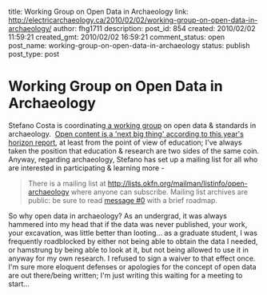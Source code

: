 title: Working Group on Open Data in Archaeology
link: http://electricarchaeology.ca/2010/02/02/working-group-on-open-data-in-archaeology/
author: fhg1711
description: 
post_id: 854
created: 2010/02/02 11:59:21
created_gmt: 2010/02/02 16:59:21
comment_status: open
post_name: working-group-on-open-data-in-archaeology
status: publish
post_type: post

# Working Group on Open Data in Archaeology

Stefano Costa is coordinating[ a working group](http://wiki.okfn.org/wg/archaeology/) on open data & standards in archaeology.  [Open content is a 'next big thing' according to this year's horizon report](http://wp.nmc.org/horizon2010/chapters/open-content/), at least from the point of view of education; I've always taken the position that education & research are two sides of the same coin. Anyway, regarding archaeology, Stefano has set up a mailing list for all who are interested in participating & learning more - 

> There is a mailing list at <http://lists.okfn.org/mailman/listinfo/open-archaeology> where anyone can subscribe. Mailing list archives are public: be sure to read [message #0](http://lists.okfn.org/pipermail/open-archaeology/2010-January/000000.html) with a brief roadmap.

So why open data in archaeology? As an undergrad, it was always hammered into my head that if the data was never published, your work, your excavation, was little better than looting... as a graduate student, I was frequently roadblocked by either not being able to obtain the data I needed, or hamstrung by being able to look at it, but not being allowed to use it in anyway for my own research. I refused to sign a waiver to that effect once. I'm sure more eloquent defenses or apologies for the concept of open data are out there/being written; I'm just writing this waiting for a meeting to start...